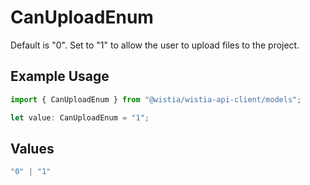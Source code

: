 # CanUploadEnum

Default is "0". Set to "1" to allow the user to upload files to the project.

## Example Usage

```typescript
import { CanUploadEnum } from "@wistia/wistia-api-client/models";

let value: CanUploadEnum = "1";
```

## Values

```typescript
"0" | "1"
```